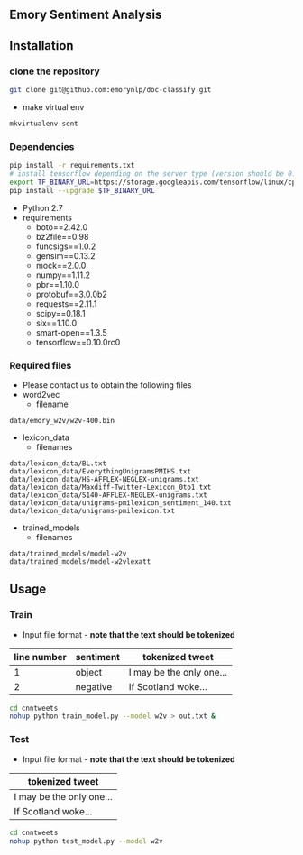 ## Emory Sentiment Analysis


## Installation
### clone the repository

```bash
git clone git@github.com:emorynlp/doc-classify.git
```
* make virtual env

```bash
mkvirtualenv sent
```


### Dependencies

```bash
pip install -r requirements.txt
# install tensorflow depending on the server type (version should be 0.10.0rc0)
export TF_BINARY_URL=https://storage.googleapis.com/tensorflow/linux/cpu/tensorflow-0.10.0rc0-cp27-none-linux_x86_64.whl
pip install --upgrade $TF_BINARY_URL
```

* Python 2.7
* requirements
	* boto==2.42.0
	* bz2file==0.98
	* funcsigs==1.0.2
	* gensim==0.13.2
	* mock==2.0.0
	* numpy==1.11.2
	* pbr==1.10.0
	* protobuf==3.0.0b2
	* requests==2.11.1
	* scipy==0.18.1
	* six==1.10.0
	* smart-open==1.3.5
	* tensorflow==0.10.0rc0


### Required files
* Please contact us to obtain the following files
* word2vec
	* filename
	
```
data/emory_w2v/w2v-400.bin
```
* lexicon_data
	* filenames
	
```
data/lexicon_data/BL.txt
data/lexicon_data/EverythingUnigramsPMIHS.txt
data/lexicon_data/HS-AFFLEX-NEGLEX-unigrams.txt
data/lexicon_data/Maxdiff-Twitter-Lexicon_0to1.txt
data/lexicon_data/S140-AFFLEX-NEGLEX-unigrams.txt
data/lexicon_data/unigrams-pmilexicon_sentiment_140.txt
data/lexicon_data/unigrams-pmilexicon.txt
```

* trained_models
	* filenames
	
```
data/trained_models/model-w2v
data/trained_models/model-w2vlexatt
```
	
	


## Usage
### Train 
* Input file format - **note that the text should be tokenized**

| line number | sentiment | tokenized tweet        |
|-------------|-----------|------------------------|
| 1           | object    | I may be the only one… |
| 2           | negative  | If Scotland woke…      |
	
```bash
cd cnntweets
nohup python train_model.py --model w2v > out.txt &
```
	
### Test 
* Input file format - **note that the text should be tokenized**

| tokenized tweet        |
|------------------------|
| I may be the only one… |
| If Scotland woke…      |

	
	

```bash
cd cnntweets
nohup python test_model.py --model w2v
```
